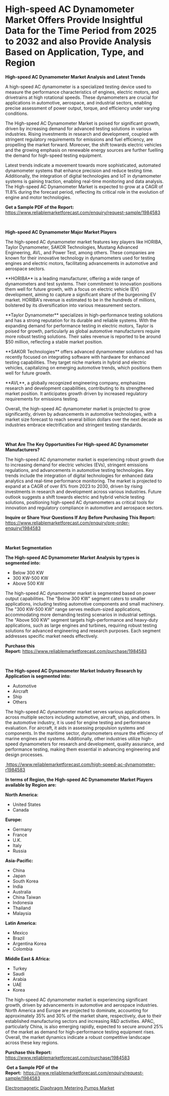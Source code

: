 <p><h1>High-speed AC Dynamometer Market Offers Provide Insightful Data for the Time Period from 2025 to 2032 and also Provide Analysis Based on Application, Type, and Region</h1></p><p><strong>High-speed AC Dynamometer Market Analysis and Latest Trends</strong></p>
<p><p>A high-speed AC dynamometer is a specialized testing device used to measure the performance characteristics of engines, electric motors, and drivetrains at high rotational speeds. These dynamometers are crucial for applications in automotive, aerospace, and industrial sectors, enabling precise assessment of power output, torque, and efficiency under varying conditions.</p><p>The High-speed AC Dynamometer Market is poised for significant growth, driven by increasing demand for advanced testing solutions in various industries. Rising investments in research and development, coupled with stringent regulatory requirements for emissions and fuel efficiency, are propelling the market forward. Moreover, the shift towards electric vehicles and the growing emphasis on renewable energy sources are further fuelling the demand for high-speed testing equipment.</p><p>Latest trends indicate a movement towards more sophisticated, automated dynamometer systems that enhance precision and reduce testing time. Additionally, the integration of digital technologies and IoT in dynamometer systems is gaining traction, enabling real-time monitoring and data analysis. The High-speed AC Dynamometer Market is expected to grow at a CAGR of 11.8% during the forecast period, reflecting its critical role in the evolution of engine and motor technologies.</p></p>
<p><strong>Get a Sample PDF of the Report:&nbsp;</strong> <a href="https://www.reliablemarketforecast.com/enquiry/request-sample/1984583?utm_campaign=1875&utm_medium=2&utm_source=Github&utm_content=ia&utm_term=02032025&utm_id=high-speed-ac-dynamometer">https://www.reliablemarketforecast.com/enquiry/request-sample/1984583</a></p>
<p>&nbsp;</p>
<p><strong>High-speed AC Dynamometer Major Market Players</strong></p>
<p><p>The high-speed AC dynamometer market features key players like HORIBA, Taylor Dynamometer, SAKOR Technologies, Mustang Advanced Engineering, AVL, and Power Test, among others. These companies are known for their innovative technology in dynamometers used for testing engines and electric motors, facilitating advancements in automotive and aerospace sectors.</p><p>**HORIBA** is a leading manufacturer, offering a wide range of dynamometers and test systems. Their commitment to innovation positions them well for future growth, with a focus on electric vehicle (EV) development, aiming to capture a significant share of the burgeoning EV market. HORIBA's revenue is estimated to be in the hundreds of millions, bolstered by its diversification into various measurement sectors.</p><p>**Taylor Dynamometer** specializes in high-performance testing solutions and has a strong reputation for its durable and reliable systems. With the expanding demand for performance testing in electric motors, Taylor is poised for growth, particularly as global automotive manufacturers require more robust testing solutions. Their sales revenue is reported to be around $50 million, reflecting a stable market position.</p><p>**SAKOR Technologies** offers advanced dynamometer solutions and has recently focused on integrating software with hardware for enhanced testing capabilities. They target niche markets in hybrid and electric vehicles, capitalizing on emerging automotive trends, which positions them well for future growth.</p><p>**AVL**, a globally recognized engineering company, emphasizes research and development capabilities, contributing to its strengthened market position. It anticipates growth driven by increased regulatory requirements for emissions testing.</p><p>Overall, the high-speed AC dynamometer market is projected to grow significantly, driven by advancements in automotive technologies, with a market size forecast to reach several billion dollars over the next decade as industries embrace electrification and stringent testing standards.</p></p>
<p>&nbsp;</p>
<p><strong>What Are The Key Opportunities For High-speed AC Dynamometer Manufacturers?</strong></p>
<p><p>The high-speed AC dynamometer market is experiencing robust growth due to increasing demand for electric vehicles (EVs), stringent emissions regulations, and advancements in automotive testing technologies. Key trends include the integration of digital technologies for enhanced data analytics and real-time performance monitoring. The market is projected to expand at a CAGR of over 8% from 2023 to 2030, driven by rising investments in research and development across various industries. Future outlook suggests a shift towards electric and hybrid vehicle testing solutions, positioning high-speed AC dynamometers as critical tools for innovation and regulatory compliance in automotive and aerospace sectors.</p></p>
<p><strong>Inquire or Share Your Questions If Any Before Purchasing This Report:</strong> <a href="https://www.reliablemarketforecast.com/enquiry/pre-order-enquiry/1984583?utm_campaign=1875&utm_medium=2&utm_source=Github&utm_content=ia&utm_term=02032025&utm_id=high-speed-ac-dynamometer">https://www.reliablemarketforecast.com/enquiry/pre-order-enquiry/1984583</a></p>
<p>&nbsp;</p>
<p><strong>Market Segmentation</strong></p>
<p><strong>The High-speed AC Dynamometer Market Analysis by types is segmented into:</strong></p>
<p><ul><li>Below 300 KW</li><li>300 KW-500 KW</li><li>Above 500 KW</li></ul></p>
<p><p>The high-speed AC dynamometer market is segmented based on power output capabilities. The "Below 300 KW" segment caters to smaller applications, including testing automotive components and small machinery. The "300 KW-500 KW" range serves medium-sized applications, accommodating more demanding testing scenarios in industrial settings. The "Above 500 KW" segment targets high-performance and heavy-duty applications, such as large engines and turbines, requiring robust testing solutions for advanced engineering and research purposes. Each segment addresses specific market needs effectively.</p></p>
<p><strong>Purchase this Report:&nbsp;</strong><a href="https://www.reliablemarketforecast.com/purchase/1984583?utm_campaign=1875&utm_medium=2&utm_source=Github&utm_content=ia&utm_term=02032025&utm_id=high-speed-ac-dynamometer">https://www.reliablemarketforecast.com/purchase/1984583</a></p>
<p>&nbsp;</p>
<p><strong>The High-speed AC Dynamometer Market Industry Research by Application is segmented into:</strong></p>
<p><ul><li>Automotive</li><li>Aircraft</li><li>Ship</li><li>Others</li></ul></p>
<p><p>The high-speed AC dynamometer market serves various applications across multiple sectors including automotive, aircraft, ships, and others. In the automotive industry, it is used for engine testing and performance evaluation. For aircraft, it aids in assessing propulsion systems and components. In the maritime sector, dynamometers ensure the efficiency of marine engines and systems. Additionally, other industries utilize high-speed dynamometers for research and development, quality assurance, and performance testing, making them essential in advancing engineering and design processes.</p></p>
<p><a href="https://www.reliablemarketforecast.com/high-speed-ac-dynamometer-r1984583?utm_campaign=1875&utm_medium=2&utm_source=Github&utm_content=ia&utm_term=02032025&utm_id=high-speed-ac-dynamometer">&nbsp;https://www.reliablemarketforecast.com/high-speed-ac-dynamometer-r1984583</a></p>
<p><strong>In terms of Region, the High-speed AC Dynamometer Market Players available by Region are:</strong></p>
<p>
    <p> <strong> North America: </strong>
        <ul>
            <li>United States</li>
            <li>Canada</li>
        </ul>
        </p> 
    <p> <strong> Europe: </strong>
        <ul>
            <li>Germany</li>
            <li>France</li>
            <li>U.K.</li>
            <li>Italy</li>
            <li>Russia</li>
        </ul>
        </p> 
    <p> <strong> Asia-Pacific: </strong>
        <ul>
            <li>China</li>
            <li>Japan</li>
            <li>South Korea</li>
            <li>India</li>
            <li>Australia</li>
            <li>China Taiwan</li>
            <li>Indonesia</li>
            <li>Thailand</li>
            <li>Malaysia</li>
        </ul>
        </p> 
    <p> <strong> Latin America: </strong>
        <ul>
            <li>Mexico</li>
            <li>Brazil</li>
            <li>Argentina Korea</li>
            <li>Colombia</li>
        </ul>
        </p> 
    <p> <strong> Middle East & Africa: </strong>
        <ul>
            <li>Turkey</li>
            <li>Saudi</li>
            <li>Arabia</li>
            <li>UAE</li>
            <li>Korea</li>
        </ul>
    </p>
    </p>
<p><p>The high-speed AC dynamometer market is experiencing significant growth, driven by advancements in automotive and aerospace industries. North America and Europe are projected to dominate, accounting for approximately 35% and 30% of the market share, respectively, due to their established manufacturing sectors and increasing R&D activities. APAC, particularly China, is also emerging rapidly, expected to secure around 25% of the market as demand for high-performance testing equipment rises. Overall, the market dynamics indicate a robust competitive landscape across these key regions.</p></p>
<p><strong>Purchase this Report: </strong><a href="https://www.reliablemarketforecast.com/purchase/1984583?utm_campaign=1875&utm_medium=2&utm_source=Github&utm_content=ia&utm_term=02032025&utm_id=high-speed-ac-dynamometer">https://www.reliablemarketforecast.com/purchase/1984583</a></p>
<p>&nbsp;<strong>Get a Sample PDF of the Report:&nbsp;&nbsp;</strong><a href="https://www.reliablemarketforecast.com/enquiry/request-sample/1984583?utm_campaign=1875&utm_medium=2&utm_source=Github&utm_content=ia&utm_term=02032025&utm_id=high-speed-ac-dynamometer">https://www.reliablemarketforecast.com/enquiry/request-sample/1984583</a></p>
<p><strong></strong></p>
<p><p><a href="https://github.com/Chiragrp22/Market-Research-Report-List-7/blob/main/electromagnetic-diaphragm-metering-pumps-market.md?utm_campaign=1875&utm_medium=2&utm_source=Github&utm_content=ia&utm_term=02032025&utm_id=high-speed-ac-dynamometer">Electromagnetic Diaphragm Metering Pumps Market</a></p></p>